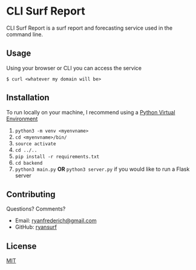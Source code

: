 # CLI Surf Report

CLI Surf Report is a surf report and forecasting service used in the command line. 

## Usage

Using your browser or CLI you can access the service

<put screenshot of service in use>

`$ curl <whatever my domain will be>`

## Installation

To run locally on your machine, I recommend using a [Python Virtual Environment](https://docs.python.org/3/library/venv.html)
1. `python3 -m venv <myenvname>`
2. `cd <myenvname>/bin/`
3. `source activate `
4. `cd ../..`
5. `pip install -r requirements.txt`
6.  `cd backend`
7. `python3 main.py` **OR** `python3 server.py` if you would like to run a Flask server


## Contributing

Questions? Comments?

* Email: [ryanfrederich@gmail.com](mailto:ryanfrederich@gmail.com)
* GitHub: [ryansurf](https://github.com/ryansurf)

## License

[MIT](https://choosealicense.com/licenses/mit/)